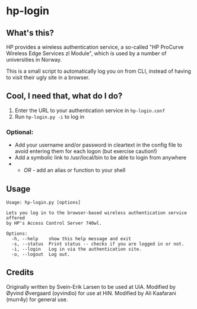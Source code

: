 # hp-login

## What's this?

HP provides a wireless authentication service, a so-called "HP ProCurve Wireless Edge Services zl Module", which is used by a number of universities in Norway.

This is a small script to automatically log you on from CLI, instead of having to visit their ugly site in a browser.

## Cool, I need that, what do I do?

1. Enter the URL to your authentication service in `hp-login.conf`
2. Run `hp-login.py -i` to log in

### Optional:

* Add your username and/or password in cleartext in the config file to avoid entering them for each logon (but exercise caution!)
* Add a symbolic link to /usr/local/bin to be able to login from anywhere
* - *OR* - add an alias or function to your shell

## Usage

    Usage: hp-login.py [options]
    
    Lets you log in to the browser-based wireless authentication service offered
    by HP's Access Control Server 740wl.
    
    Options:
      -h, --help    show this help message and exit
      -s, --status  Print status -- checks if you are logged in or not.
      -i, --login   Log in via the authentication site.
      -o, --logout  Log out.

## Credits

Originally written by Svein-Erik Larsen to be used at UiA.
Modified by Øyvind Øvergaard (oyvindio) for use at HiN.
Modified by Ali Kaafarani (murr4y) for general use.

